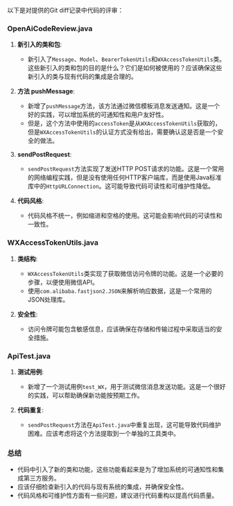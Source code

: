 以下是对提供的Git diff记录中代码的评审：

### OpenAiCodeReview.java

1. **新引入的类和包**:
   - 新引入了`Message`、`Model`、`BearerTokenUtils`和`WXAccessTokenUtils`类。这些新引入的类和包的目的是什么？它们是如何被使用的？应该确保这些新引入的类与现有代码的集成是合理的。

2. **方法 pushMessage**:
   - 新增了`pushMessage`方法，该方法通过微信模板消息发送通知。这是一个好的实践，可以增加系统的可通知性和用户友好性。
   - 但是，这个方法中使用的`accessToken`是从`WXAccessTokenUtils`获取的，但是`WXAccessTokenUtils`的认证方式没有给出，需要确认这是否是一个安全的做法。

3. **sendPostRequest**:
   - `sendPostRequest`方法实现了发送HTTP POST请求的功能。这是一个常用的网络编程实践，但是没有使用任何HTTP客户端库，而是使用Java标准库中的`HttpURLConnection`。这可能导致代码可读性和可维护性降低。

4. **代码风格**:
   - 代码风格不统一，例如缩进和空格的使用。这可能会影响代码的可读性和一致性。

### WXAccessTokenUtils.java

1. **类结构**:
   - `WXAccessTokenUtils`类实现了获取微信访问令牌的功能。这是一个必要的步骤，以便使用微信API。
   - 使用`com.alibaba.fastjson2.JSON`来解析响应数据，这是一个常用的JSON处理库。

2. **安全性**:
   - 访问令牌可能包含敏感信息，应该确保在存储和传输过程中采取适当的安全措施。

### ApiTest.java

1. **测试用例**:
   - 新增了一个测试用例`test_WX`，用于测试微信消息发送功能。这是一个很好的实践，可以帮助确保新功能按预期工作。

2. **代码重复**:
   - `sendPostRequest`方法在`ApiTest.java`中重复出现，这可能导致代码维护困难。应该考虑将这个方法提取到一个单独的工具类中。

### 总结

- 代码中引入了新的类和功能，这些功能看起来是为了增加系统的可通知性和集成第三方服务。
- 应该仔细检查新引入的代码与现有系统的集成，并确保安全性。
- 代码风格和可维护性方面有一些问题，建议进行代码重构以提高代码质量。
